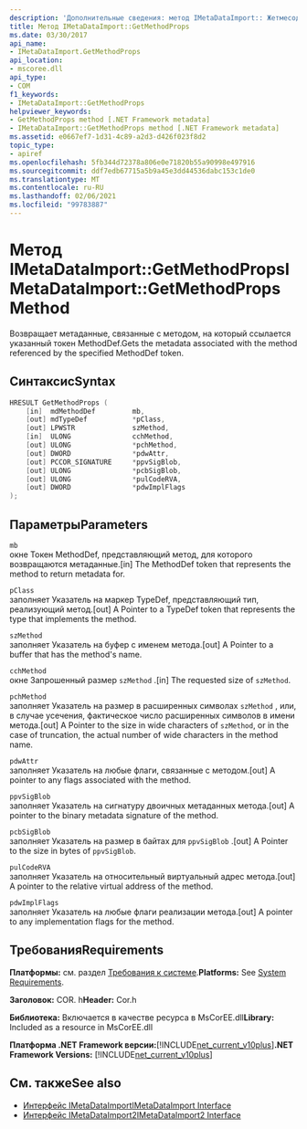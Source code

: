 ```yaml
---
description: 'Дополнительные сведения: метод IMetaDataImport:: Жетмесодпропс'
title: Метод IMetaDataImport::GetMethodProps
ms.date: 03/30/2017
api_name:
- IMetaDataImport.GetMethodProps
api_location:
- mscoree.dll
api_type:
- COM
f1_keywords:
- IMetaDataImport::GetMethodProps
helpviewer_keywords:
- GetMethodProps method [.NET Framework metadata]
- IMetaDataImport::GetMethodProps method [.NET Framework metadata]
ms.assetid: e0667ef7-1d31-4c89-a2d3-d426f023f8d2
topic_type:
- apiref
ms.openlocfilehash: 5fb344d72378a806e0e71820b55a90998e497916
ms.sourcegitcommit: ddf7edb67715a5b9a45e3dd44536dabc153c1de0
ms.translationtype: MT
ms.contentlocale: ru-RU
ms.lasthandoff: 02/06/2021
ms.locfileid: "99783887"
---
```

# <a name="imetadataimportgetmethodprops-method"></a><span data-ttu-id="c3467-103">Метод IMetaDataImport::GetMethodProps</span><span class="sxs-lookup"><span data-stu-id="c3467-103">IMetaDataImport::GetMethodProps Method</span></span>

<span data-ttu-id="c3467-104">Возвращает метаданные, связанные с методом, на который ссылается указанный токен MethodDef.</span><span class="sxs-lookup"><span data-stu-id="c3467-104">Gets the metadata associated with the method referenced by the specified MethodDef token.</span></span>  
  
## <a name="syntax"></a><span data-ttu-id="c3467-105">Синтаксис</span><span class="sxs-lookup"><span data-stu-id="c3467-105">Syntax</span></span>  
  
```cpp  
HRESULT GetMethodProps (  
    [in]  mdMethodDef         mb,  
    [out] mdTypeDef           *pClass,  
    [out] LPWSTR              szMethod,  
    [in]  ULONG               cchMethod,  
    [out] ULONG               *pchMethod,  
    [out] DWORD               *pdwAttr,  
    [out] PCCOR_SIGNATURE     *ppvSigBlob,  
    [out] ULONG               *pcbSigBlob,  
    [out] ULONG               *pulCodeRVA,  
    [out] DWORD               *pdwImplFlags  
);  
```  
  
## <a name="parameters"></a><span data-ttu-id="c3467-106">Параметры</span><span class="sxs-lookup"><span data-stu-id="c3467-106">Parameters</span></span>  

 `mb`  
 <span data-ttu-id="c3467-107">окне Токен MethodDef, представляющий метод, для которого возвращаются метаданные.</span><span class="sxs-lookup"><span data-stu-id="c3467-107">[in] The MethodDef token that represents the method to return metadata for.</span></span>  
  
 `pClass`  
 <span data-ttu-id="c3467-108">заполняет Указатель на маркер TypeDef, представляющий тип, реализующий метод.</span><span class="sxs-lookup"><span data-stu-id="c3467-108">[out] A Pointer to a TypeDef token that represents the type that implements the method.</span></span>  
  
 `szMethod`  
 <span data-ttu-id="c3467-109">заполняет Указатель на буфер с именем метода.</span><span class="sxs-lookup"><span data-stu-id="c3467-109">[out] A Pointer to a buffer that has the method's name.</span></span>  
  
 `cchMethod`  
 <span data-ttu-id="c3467-110">окне Запрошенный размер `szMethod` .</span><span class="sxs-lookup"><span data-stu-id="c3467-110">[in] The requested size of `szMethod`.</span></span>  
  
 `pchMethod`  
 <span data-ttu-id="c3467-111">заполняет Указатель на размер в расширенных символах `szMethod` , или, в случае усечения, фактическое число расширенных символов в имени метода.</span><span class="sxs-lookup"><span data-stu-id="c3467-111">[out] A Pointer to the size in wide characters of `szMethod`, or in the case of truncation, the actual number of wide characters in the method name.</span></span>  
  
 `pdwAttr`  
 <span data-ttu-id="c3467-112">заполняет Указатель на любые флаги, связанные с методом.</span><span class="sxs-lookup"><span data-stu-id="c3467-112">[out] A pointer to any flags associated with the method.</span></span>  
  
 `ppvSigBlob`  
 <span data-ttu-id="c3467-113">заполняет Указатель на сигнатуру двоичных метаданных метода.</span><span class="sxs-lookup"><span data-stu-id="c3467-113">[out] A pointer to the binary metadata signature of the method.</span></span>  
  
 `pcbSigBlob`  
 <span data-ttu-id="c3467-114">заполняет Указатель на размер в байтах для `ppvSigBlob` .</span><span class="sxs-lookup"><span data-stu-id="c3467-114">[out] A Pointer to the size in bytes of `ppvSigBlob`.</span></span>  
  
 `pulCodeRVA`  
 <span data-ttu-id="c3467-115">заполняет Указатель на относительный виртуальный адрес метода.</span><span class="sxs-lookup"><span data-stu-id="c3467-115">[out] A pointer to the relative virtual address of the method.</span></span>  
  
 `pdwImplFlags`  
 <span data-ttu-id="c3467-116">заполняет Указатель на любые флаги реализации метода.</span><span class="sxs-lookup"><span data-stu-id="c3467-116">[out] A pointer to any implementation flags for the method.</span></span>  
  
## <a name="requirements"></a><span data-ttu-id="c3467-117">Требования</span><span class="sxs-lookup"><span data-stu-id="c3467-117">Requirements</span></span>  

 <span data-ttu-id="c3467-118">**Платформы:** см. раздел [Требования к системе](../../get-started/system-requirements.md).</span><span class="sxs-lookup"><span data-stu-id="c3467-118">**Platforms:** See [System Requirements](../../get-started/system-requirements.md).</span></span>  
  
 <span data-ttu-id="c3467-119">**Заголовок:** COR. h</span><span class="sxs-lookup"><span data-stu-id="c3467-119">**Header:** Cor.h</span></span>  
  
 <span data-ttu-id="c3467-120">**Библиотека:** Включается в качестве ресурса в MsCorEE.dll</span><span class="sxs-lookup"><span data-stu-id="c3467-120">**Library:** Included as a resource in MsCorEE.dll</span></span>  
  
 <span data-ttu-id="c3467-121">**Платформа .NET Framework версии:**[!INCLUDE[net_current_v10plus](../../../../includes/net-current-v10plus-md.md)]</span><span class="sxs-lookup"><span data-stu-id="c3467-121">**.NET Framework Versions:** [!INCLUDE[net_current_v10plus](../../../../includes/net-current-v10plus-md.md)]</span></span>  
  
## <a name="see-also"></a><span data-ttu-id="c3467-122">См. также</span><span class="sxs-lookup"><span data-stu-id="c3467-122">See also</span></span>

- [<span data-ttu-id="c3467-123">Интерфейс IMetaDataImport</span><span class="sxs-lookup"><span data-stu-id="c3467-123">IMetaDataImport Interface</span></span>](imetadataimport-interface.md)
- [<span data-ttu-id="c3467-124">Интерфейс IMetaDataImport2</span><span class="sxs-lookup"><span data-stu-id="c3467-124">IMetaDataImport2 Interface</span></span>](imetadataimport2-interface.md)
